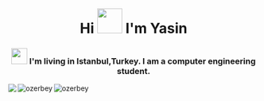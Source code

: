 <h1 align="center">Hi <img src = "https://raw.githubusercontent.com/MartinHeinz/MartinHeinz/master/wave.gif" width = 50px> I'm Yasin</h1>
<h3 align="center"> 
  
  <img src = "https://media2.giphy.com/media/QssGEmpkyEOhBCb7e1/giphy.gif?cid=ecf05e47a0n3gi1bfqntqmob8g9aid1oyj2wr3ds3mg700bl&rid=giphy.gif" width = 32px>
  I'm living in Istanbul,Turkey. I am a computer engineering student.</h3>
  
<a href="https://github.com/anuraghazra/github-readme-stats">
  
<img align="left" src="https://github-readme-stats.vercel.app/api?username=OzerBey&count_private=true&show_icons=true&theme=tokyonight" />
</a>

<p><img align="left" src="https://github-readme-stats.vercel.app/api/top-langs?username=ozerbey&show_icons=true&locale=en&layout=compact&theme=tokyonight" alt="ozerbey" /></p></p>

<p align="left"> <img src="https://komarev.com/ghpvc/?username=ozerbey&label=Profile%20views&color=0e75b6&style=flat" alt="ozerbey" />
</p></p>

</p>
